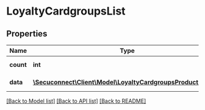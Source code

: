 # LoyaltyCardgroupsList

## Properties
Name | Type | Description | Notes
------------ | ------------- | ------------- | -------------
**count** | **int** | Number of existing loyalty card groups | [optional] 
**data** | [**\Secuconnect\Client\Model\LoyaltyCardgroupsProductModel[]**](LoyaltyCardgroupsProductModel.md) | GET Loyalty/Cardgroups | [optional] 

[[Back to Model list]](../README.md#documentation-for-models) [[Back to API list]](../README.md#documentation-for-api-endpoints) [[Back to README]](../README.md)


